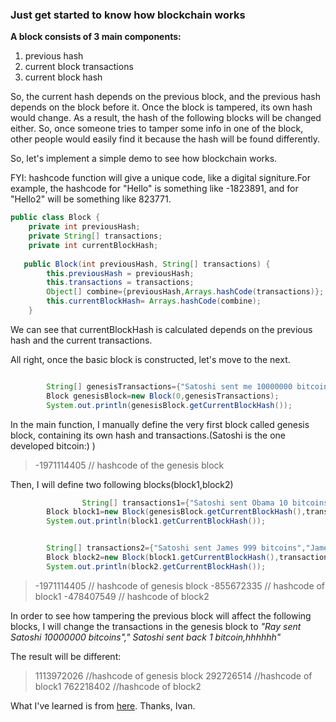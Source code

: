 ### Just get started to know how blockchain works



**A block consists of 3 main components:**

1. previous hash
2. current block transactions
3. current block hash



So, the current hash depends on the previous block, and the previous hash depends on the block before it. Once the block is tampered, its own hash would change. As a result, the hash of the following blocks will be changed either. So, once someone tries to tamper some info in one of the block, other people would easily find it because the hash will be found differently.



So, let's implement a simple demo to see how blockchain works.

FYI: hashcode function will give a unique code, like a  digital signiture.For example, the hashcode for "Hello" is something like -1823891, and for "Hello2" will be something like 823771.

```java
public class Block {
    private int previousHash;
    private String[] transactions;
    private int currentBlockHash;
  
   public Block(int previousHash, String[] transactions) {
        this.previousHash = previousHash;
        this.transactions = transactions;
        Object[] combine={previousHash,Arrays.hashCode(transactions)}; 
        this.currentBlockHash= Arrays.hashCode(combine);
    }

```

We can see that currentBlockHash is calculated depends on the previous hash and the current transactions.



All right, once the basic block is constructed, let's move to the next. 

```java

        String[] genesisTransactions={"Satoshi sent me 10000000 bitcoins","I sent back Satoshi 1 bitcoin,hhhhhh"};
        Block genesisBlock=new Block(0,genesisTransactions);
        System.out.println(genesisBlock.getCurrentBlockHash());

```

In the main function, I manually define the very first block called genesis block, containing its own hash and transactions.(Satoshi is the one developed bitcoin:) )

> -1971114405  //  hashcode of the genesis block



Then, I will define two following blocks(block1,block2)

```java
				String[] transactions1={"Satoshi sent Obama 10 bitcoins","Obama sent Ray 1 bitcoin"};
        Block block1=new Block(genesisBlock.getCurrentBlockHash(),transactions1);
        System.out.println(block1.getCurrentBlockHash());


        String[] transactions2={"Satoshi sent James 999 bitcoins","James sent Satoshi 900 bitcoins"};
        Block block2=new Block(block1.getCurrentBlockHash(),transactions2);
        System.out.println(block2.getCurrentBlockHash());
```

> -1971114405 // hashcode of genesis block
> -855672335 // hashcode of block1
> -478407549 // hashcode of block2



In order to see how tampering the previous block will affect the following blocks, I will change the transactions in the genesis block to  *"Ray sent Satoshi 10000000 bitcoins"," Satoshi sent back 1 bitcoin,hhhhhh"*



The result will be different:

> 1113972026 //hashcode of genesis block
> 292726514 //hashcode of block1
> 762218402 //hashcode of block2



What I've learned is from [here](https://www.youtube.com/watch?v=baJYhYsHkLM). Thanks, Ivan.